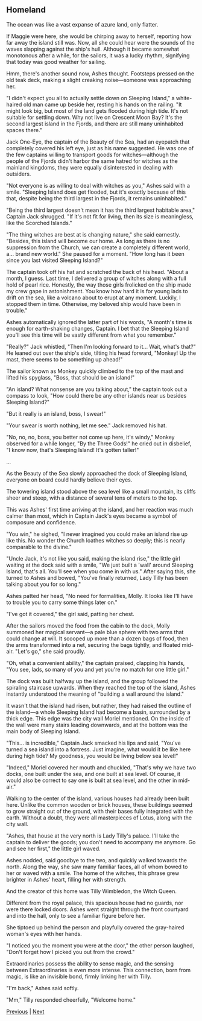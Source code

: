 ## Homeland
The ocean was like a vast expanse of azure land, only flatter.



If Maggie were here, she would be chirping away to herself, reporting how far away the island still was. Now, all she could hear were the sounds of the waves slapping against the ship's hull. Although it became somewhat monotonous after a while, for the sailors, it was a lucky rhythm, signifying that today was good weather for sailing.



Hmm, there's another sound now, Ashes thought. Footsteps pressed on the old teak deck, making a slight creaking noise—someone was approaching her.



"I didn't expect you all to actually settle down on Sleeping Island," a white-haired old man came up beside her, resting his hands on the railing. "It might look big, but most of the land gets flooded during high tide. It's not suitable for settling down. Why not live on Crescent Moon Bay? It's the second largest island in the Fjords, and there are still many uninhabited spaces there."



Jack One-Eye, the captain of the Beauty of the Sea, had an eyepatch that completely covered his left eye, just as his name suggested. He was one of the few captains willing to transport goods for witches—although the people of the Fjords didn't harbor the same hatred for witches as the mainland kingdoms, they were equally disinterested in dealing with outsiders.



"Not everyone is as willing to deal with witches as you," Ashes said with a smile. "Sleeping Island does get flooded, but it's exactly because of this that, despite being the third largest in the Fjords, it remains uninhabited."



"Being the third largest doesn't mean it has the third largest habitable area," Captain Jack shrugged. "If it's not fit for living, then its size is meaningless, like the Scorched Islands."



"The thing witches are best at is changing nature," she said earnestly. "Besides, this island will become our home. As long as there is no suppression from the Church, we can create a completely different world, a... brand new world." She paused for a moment. "How long has it been since you last visited Sleeping Island?"



The captain took off his hat and scratched the back of his head. "About a month, I guess. Last time, I delivered a group of witches along with a full hold of pearl rice. Honestly, the way those girls frolicked on the ship made my crew gape in astonishment. You know how hard it is for young lads to drift on the sea, like a volcano about to erupt at any moment. Luckily, I stopped them in time. Otherwise, my beloved ship would have been in trouble."



Ashes automatically ignored the latter part of his words, "A month's time is enough for earth-shaking changes, Captain. I bet that the Sleeping Island you'll see this time will be vastly different from what you remember."

"Really?" Jack whistled, "Then I'm looking forward to it... Wait, what's that?" He leaned out over the ship's side, tilting his head forward, "Monkey! Up the mast, there seems to be something up ahead!"

The sailor known as Monkey quickly climbed to the top of the mast and lifted his spyglass, "Boss, that should be an island!"

"An island? What nonsense are you talking about," the captain took out a compass to look, "How could there be any other islands near us besides Sleeping Island?"

"But it really is an island, boss, I swear!" 

"Your swear is worth nothing, let me see." Jack removed his hat.

"No, no, no, boss, you better not come up here, it's windy," Monkey observed for a while longer, "By the Three Gods!" he cried out in disbelief, "I know now, that's Sleeping Island! It's gotten taller!"

...

As the Beauty of the Sea slowly approached the dock of Sleeping Island, everyone on board could hardly believe their eyes.



The towering island stood above the sea level like a small mountain, its cliffs sheer and steep, with a distance of several tens of meters to the top.

This was Ashes' first time arriving at the island, and her reaction was much calmer than most, which in Captain Jack's eyes became a symbol of composure and confidence.

"You win," he sighed, "I never imagined you could make an island rise up like this. No wonder the Church loathes witches so deeply; this is nearly comparable to the divine."

"Uncle Jack, it's not like you said, making the island rise," the little girl waiting at the dock said with a smile, "We just built a 'wall' around Sleeping Island, that's all. You'll see when you come in with us." After saying this, she turned to Ashes and bowed, "You've finally returned, Lady Tilly has been talking about you for so long."

Ashes patted her head, "No need for formalities, Molly. It looks like I'll have to trouble you to carry some things later on."

"I've got it covered," the girl said, patting her chest.

After the sailors moved the food from the cabin to the dock, Molly summoned her magical servant—a pale blue sphere with two arms that could change at will. It scooped up more than a dozen bags of food, then the arms transformed into a net, securing the bags tightly, and floated mid-air. "Let's go," she said proudly.

"Oh, what a convenient ability," the captain praised, clapping his hands, "You see, lads, so many of you and yet you're no match for one little girl."

The dock was built halfway up the island, and the group followed the spiraling staircase upwards. When they reached the top of the island, Ashes instantly understood the meaning of "building a wall around the island."



It wasn't that the island had risen, but rather, they had raised the outline of the island—a whole Sleeping Island had become a basin, surrounded by a thick edge. This edge was the city wall Moriel mentioned. On the inside of the wall were many stairs leading downwards, and at the bottom was the main body of Sleeping Island.



"This... is incredible," Captain Jack smacked his lips and said, "You've turned a sea island into a fortress. Just imagine, what would it be like here during high tide? My goodness, you would be living below sea level!"



"Indeed," Moriel covered her mouth and chuckled, "That's why we have two docks, one built under the sea, and one built at sea level. Of course, it would also be correct to say one is built at sea level, and the other in mid-air."



Walking to the center of the island, various houses had already been built here. Unlike the common wooden or brick houses, these buildings seemed to grow straight out of the ground, with their bases fully integrated with the earth. Without a doubt, they were all masterpieces of Lotus, along with the city wall.



"Ashes, that house at the very north is Lady Tilly's palace. I'll take the captain to deliver the goods; you don't need to accompany me anymore. Go and see her first," the little girl waved.



Ashes nodded, said goodbye to the two, and quickly walked towards the north. Along the way, she saw many familiar faces, all of whom bowed to her or waved with a smile. The home of the witches, this phrase grew brighter in Ashes' heart, filling her with strength.



And the creator of this home was Tilly Wimbledon, the Witch Queen.



Different from the royal palace, this spacious house had no guards, nor were there locked doors. Ashes went straight through the front courtyard and into the hall, only to see a familiar figure before her.



She tiptoed up behind the person and playfully covered the gray-haired woman's eyes with her hands.



"I noticed you the moment you were at the door," the other person laughed, "Don't forget how I picked you out from the crowd."

Extraordinaries possess the ability to sense magic, and the sensing between Extraordinaries is even more intense. This connection, born from magic, is like an invisible bond, firmly linking her with Tilly.

"I'm back," Ashes said softly.

"Mm," Tilly responded cheerfully, "Welcome home."





[Previous](CH0202.md) | [Next](CH0204.md)
